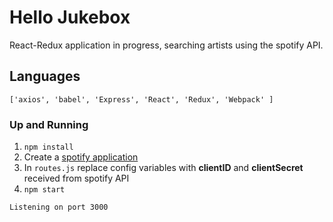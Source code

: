 # **Hello** **Jukebox**
React-Redux application in progress, searching artists using the spotify API.

## Languages
```['axios', 'babel', 'Express', 'React', 'Redux', 'Webpack' ]```

### Up and Running
1. ```npm install```
1. Create a [spotify application](https://developer.spotify.com/my-applications/)
1. In ```routes.js``` replace config variables with **clientID** and **clientSecret** received from spotify API
1. ```npm start ```


```Listening on port 3000```
